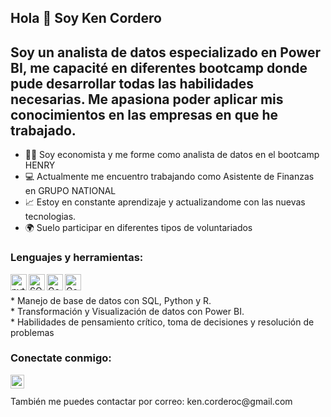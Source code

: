 ## Hola 👋  Soy Ken Cordero

## Soy un analista de datos especializado en Power BI, me capacité en diferentes bootcamp donde pude desarrollar todas las habilidades necesarias. Me apasiona poder aplicar mis conocimientos en las empresas en que he trabajado.

- 👨‍🎓 Soy economista y me forme como analista de datos en el bootcamp HENRY
- 💻 Actualmente me encuentro trabajando como Asistente de Finanzas en GRUPO NATIONAL
- 📈 Estoy en constante aprendizaje y actualizandome con las nuevas tecnologias.
- 🌍 Suelo participar en diferentes tipos de voluntariados


### Lenguajes y herramientas:

<img align="left" alt="python" width="26px" src="https://cdn.jsdelivr.net/npm/simple-icons@3.4.0/icons/python.svg" />

<img align="left" alt="SQL" width="26px" src="https://cdn.jsdelivr.net/npm/simple-icons@3.4.0/icons/postgresql.svg" />

<img align="left" alt="Google Analytics" width="26px" src="https://cdn.jsdelivr.net/npm/simple-icons@3.9.0/icons/googleanalytics.svg" />

<img align="left" alt="Google Spreadsheet" width="26px" src="https://cdn.jsdelivr.net/npm/simple-icons@3.9.0/icons/googlesheets.svg" />



<br />

<br />
* Manejo de base de datos con SQL, Python y R. <br />
* Transformación y Visualización de datos con Power BI. <br />
* Habilidades de pensamiento crítico, toma de decisiones y resolución de problemas <br />

### Conectate conmigo:

[<img align="left"  width="22px" src="https://cdn.jsdelivr.net/npm/simple-icons@3.4.0/icons/linkedin.svg" />](https://www.linkedin.com/in/darwin-cordero-cervan/)  

<br />

<br />
También me puedes contactar por correo: ken.corderoc@gmail.com
